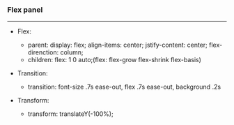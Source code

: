 ### Flex panel
---
+ Flex:
    + parent: display: flex; align-items: center; jstify-content: center; flex-direnction: column;
    + children: flex: 1 0 auto;(flex: flex-grow flex-shrink flex-basis)

+ Transition:
    + transition: font-size .7s ease-out, flex .7s ease-out, background .2s

+ Transform:
    + transform: translateY(-100%);
